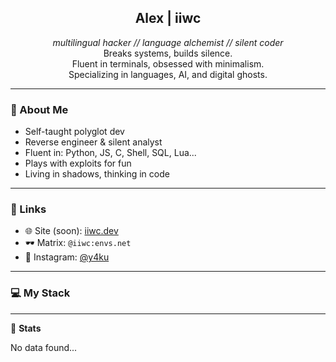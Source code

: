 <h2 align="center">  Alex | iiwc</h2>
<p align="center">
  <i>multilingual hacker // language alchemist // silent coder</i><br>
   Breaks systems, builds silence.<br>
   Fluent in terminals, obsessed with minimalism.<br>
   Specializing in languages, AI, and digital ghosts.
</p>

---

### 🧩 About Me
-  Self-taught polyglot dev
-  Reverse engineer & silent analyst
-  Fluent in: Python, JS, C, Shell, SQL, Lua...
-  Plays with exploits for fun
-  Living in shadows, thinking in code

---

### 🧷 Links
- 🌐 Site (soon): [iiwc.dev](#)
- 🕶️ Matrix: `@iiwc:envs.net`
- 📸 Instagram: [@y4ku](https://instagram.com/y4ku)

---

### 💻 My Stack

---

🔧 **Stats**

<!--START_SECTION:waka-->
No data found...
<!--END_SECTION:waka-->

